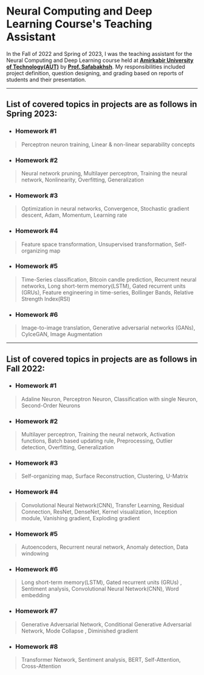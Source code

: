 # Neural Computing and Deep Learning Course's Teaching Assistant
In the Fall of 2022 and Spring of 2023, I was the teaching assistant for the Neural Computing and Deep Learning course held at **[Amirkabir University of Technology(AUT)](https://aut.ac.ir/en)** by **[Prof. Safabakhsh](https://scholar.google.com/citations?user=zFsdqo8AAAAJ&hl=en)**. My responsibilities included project definition, question designing, and grading based on reports of students and their presentation.

--- 


## List of covered topics in projects are as follows in Spring 2023:
- ### Homework #1
>  Perceptron neuron training, Linear & non-linear separability concepts
- ### Homework #2
> Neural network pruning, Multilayer perceptron, Training the neural network, Nonlinearity, Overfitting, Generalization
- ### Homework #3
> Optimization in neural networks, Convergence, Stochastic gradient descent, Adam, Momentum, Learning rate
- ### Homework #4
> Feature space transformation, Unsupervised transformation, Self-organizing map
- ### Homework #5
> Time-Series classification, Bitcoin candle prediction, Recurrent neural networks, Long short-term memory(LSTM), Gated recurrent units (GRUs), Feature engineering in time-series, Bollinger Bands, Relative Strength Index(RSI)
- ### Homework #6
> Image-to-image translation, Generative adversarial networks (GANs), CylceGAN, Image Augmentation


--- 


## List of covered topics in projects are as follows in Fall 2022:
- ### Homework #1
> Adaline Neuron, Perceptron Neuron, Classification with single Neuron, Second-Order Neurons
- ### Homework #2
> Multilayer perceptron, Training the neural network, Activation functions, Batch based updating rule, Preprocessing, Outlier detection, Overfitting, Generalization
- ### Homework #3
> Self-organizing map, Surface Reconstruction, Clustering, U-Matrix
- ### Homework #4
> Convolutional Neural Network(CNN), Transfer Learning, Residual Connection, ResNet, DenseNet, Kernel visualization, Inception module, Vanishing gradient, Exploding gradient
- ### Homework #5
> Autoencoders, Recurrent neural network, Anomaly detection, Data windowing
- ### Homework #6
> Long short-term memory(LSTM), Gated recurrent units (GRUs) , Sentiment analysis, Convolutional Neural Network(CNN), Word embedding
- ### Homework #7
> Generative Adversarial Network, Conditional Generative Adversarial Network, Mode Collapse , Diminished gradient
- ### Homework #8
> Transformer Network, Sentiment analysis, BERT, Self-Attention, Cross-Attention


